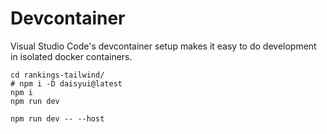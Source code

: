 # Devcontainer

Visual Studio Code's devcontainer setup makes it easy to do development in isolated docker containers.

```
cd rankings-tailwind/
# npm i -D daisyui@latest
npm i
npm run dev

npm run dev -- --host
```

